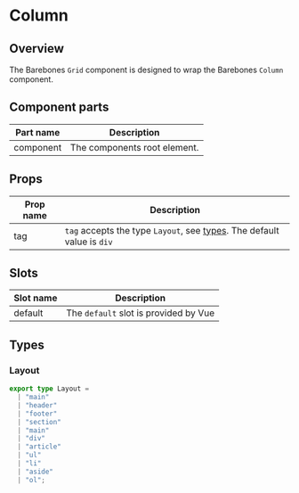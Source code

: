 # Column

## Overview
The Barebones `Grid` component is designed to wrap the Barebones `Column` component.

## Component parts

| Part name | Description |
|-----------|-------------|
| component | The components root element. |

## Props

| Prop name | Description |
|-----------|-------------|
| tag | `tag` accepts the type `Layout`, see [types](/guide/components/column.html#types). The default value is `div` |

## Slots

| Slot name | Description |
|-----------|-------------|
| default | The `default` slot is provided by Vue |

## Types

### Layout

```ts
export type Layout =
  | "main"
  | "header"
  | "footer"
  | "section"
  | "main"
  | "div"
  | "article"
  | "ul"
  | "li"
  | "aside"
  | "ol";
```